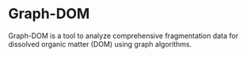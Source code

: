# Graph-DOM
Graph-DOM is a tool to analyze comprehensive fragmentation data for dissolved organic matter (DOM) using graph algorithms.
